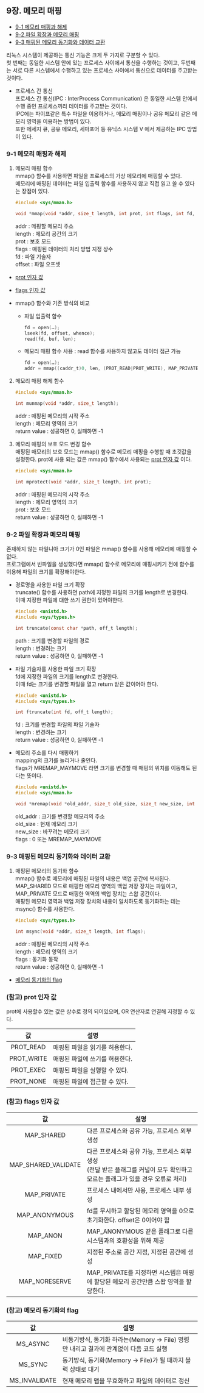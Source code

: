 ## 9장. **메모리 매핑**

  * [9-1 메모리 매핑과 해제](#9-1-메모리-매핑과-해제)
  * [9-2 파일 확장과 메모리 매핑](#9-2-파일-확장과-메모리-매핑)
  * [9-3 매핑된 메모리 동기화와 데이터 교환](#9-3-매핑된-메모리-동기화와-데이터-교환)

리눅스 시스템이 제공하는 통신 기능은 크게 두 가지로 구분할 수 있다.  
첫 번째는 동일한 시스템 안에 있는 프로세스 사이에서 통신을 수행하는 것이고, 두번째는 서로 다른 시스템에서 수행하고 있는 프로세스 사이에서 통신으로 데이터를 주고받는 것이다.

* 프로세스 간 통신  
프로세스 간 통신(IPC : InterProcess Communication) 은 동일한 시스템 안에서 수행 중인 프로세스끼리 데이터를 주고받는 것이다.  
IPC에는 파이프같은 특수 파일을 이용하거나, 메모리 매핑이나 공유 메모리 같은 메모리 영역을 이용하는 방법이 있다.  
또한 메세지 큐, 공유 메모리, 세마포어 등 유닉스 시스템 V 에서 제공하는 IPC 방법이 있다.

### 9-1 메모리 매핑과 해제  

1. 메모리 매핑 함수  
mmap() 함수를 사용하면 파일을 프로세스의 가상 메모리에 매핑할 수 있다.  
메모리에 매핑된 데이터는 파일 입출력 함수를 사용하지 않고 직접 읽고 쓸 수 있다는 장점이 있다.
    ``` c
    #include <sys/mman.h>

    void *mmap(void *addr, size_t length, int prot, int flags, int fd, off_t offset);
    ```  
    addr : 메핑할 메모리 주소  
    length : 메모리 공간의 크기  
    prot : 보호 모드  
    flags : 매핑된 데이터의 처리 방법 지정 상수  
    fd : 파일 기술자  
    offset : 파일 오프셋  

  * [prot 인자 값](#참고-prot-인자-값)
  * [flags 인자 값](#참고-flags-인자-값)

* mmap() 함수와 기존 방식의 비교  
  * 파일 입출력 함수  
    ``` c
    fd = open(…);
    lseek(fd, offset, whence);
    read(fd, buf, len);
    ```
  * 메모리 매핑 함수 사용 : read 함수를 사용하지 않고도 데이터 접근 가능
    ``` c
    fd = open(…);
    addr = mmap((caddr_t)0, len, (PROT_READ|PROT_WRITE), MAP_PRIVATE, fd, offset);
    ```
2. 메모리 매핑 해제 함수
    ``` c
    #include <sys/mman.h>

    int munmap(void *addr, size_t length);
    ```
    addr : 매핑된 메모리의 시작 주소  
    length : 메모리 영역의 크기  
    return value : 성공하면 0, 실패하면 -1  

3. 메모리 매핑의 보호 모드 변경 함수  
    매핑된 매모리의 보호 모드는 mmap() 함수로 메모리 매핑을 수행할 때 초깃값을 설정한다.
    prot에 사용 되는 값은 mmap() 함수에서 사용되는 [prot 인자 값](#참고-prot-인자-값) 이다.
    ``` c
    #include <sys/mman.h>

    int mprotect(void *addr, size_t length, int prot);
    ```
    addr : 매핑된 메모리의 시작 주소  
    length : 메모리 영역의 크기  
    prot : 보호 모드  
    return value : 성공하면 0, 실패하면 -1  

### 9-2 파일 확장과 메모리 매핑  
존재하지 않는 파일니아 크기가 0인 파일은 mmap() 함수를 사용해 메모리에 매핑할 수 없다.  
프로그램에서 빈파일을 생성했다면 mmap() 함수로 메모리에 매핑시키기 전에 함수를 이용해 파일의 크기를 확장해야한다.  

* 경로명을 사용한 파일 크기 확장  
truncate() 함수를 사용하면 path에 지정한 파일의 크기를 length로 변경한다.  
이때 지정한 파일에 대한 쓰기 권한이 있어야한다.
  ``` c
  #include <unistd.h>
  #include <sys/types.h>

  int truncate(const char *path, off_t length);
  ```
  path : 크기를 변경할 파일의 경로  
  length : 변경려는 크기  
  return value : 성공하면 0, 실패하면 -1  

* 파일 기술자를 사용한 파일 크기 확장  
fd에 지정한 파일의 크기를 length로 변경한다.  
이때 fd는 크기를 변경할 파일을 열고 return 받은 값이어야 한다.
  ``` c
  #include <unistd.h>
  #include <sys/types.h>

  int ftruncate(int fd, off_t length);
  ```
  fd : 크기를 변경할 파일의 파일 기술자  
  length : 변경려는 크기  
  return value : 성공하면 0, 실패하면 -1  

* 메모리 주소를 다시 매핑하기  
mapping의 크기를 늘리거나 줄인다.  
flags가 MREMAP_MAYMOVE 라면 크기를 변경할 때 매핑의 위치를 이동해도 된다는 뜻이다.
  ``` c
  #include <unistd.h>
  #include <sys/mman.h>

  void *mremap(void *old_addr, size_t old_size, size_t new_size, int flags);
  ```
  old_addr : 크기를 변경할 메모리의 주소  
  old_size : 현재 메모리 크기  
  new_size : 바꾸려는 메모리 크기  
  flags : 0 또는 MREMAP_MAYMOVE

### 9-3 매핑된 메모리 동기화와 데이터 교환  

1. 매핑된 메모리의 동기화 함수  
mmap() 함수로 메모리에 매핑된 파일의 내용은 백업 공간에 복사된다.  
MAP_SHARED 모드로 매핑한 메모리 영역의 백업 저장 장치는 파일이고, MAP_PRIVATE 모드로 매핑한 역역의 백업 장치는 스왑 공간이다.  
매핑된 메모리 영역과 백업 저장 장치의 내용이 일치하도록 동기화하는 데는 msync() 함수를 사용한다.
	``` c
	#include <sys/types.h>

	int msync(void *addr, size_t length, int flags);
	```
	addr : 매핑된 메모리의 시작 주소  
	length : 메모리 영역의 크기  
	flags : 동기화 동작  
	return value : 성공하면 0, 실패하면 -1  
  * [메모리 동기화의 flag](#참고-메모리-동기화의-flag)

### (참고) prot 인자 값  
prot에 사용할수 있는 값은 상수로 정의 되어있으며, OR 연산자로 연결해 지정할 수 있다.

|값|설명|
|:--:|--|
|PROT_READ|매핑된 파일을 읽기를 허용한다.|
|PROT_WRITE|매핑된 파일에 쓰기를 허용한다.|
|PROT_EXEC|매핑된 파일을 실행할 수 있다.|
|PROT_NONE|매핑된 파일에 접근할 수 있다.|

### (참고) flags 인자 값  

|값|설명|
|:--:|--|
|MAP_SHARED|다른 프로세스와 공유 가능, 프로세스 외부 생성|
|MAP_SHARED_VALIDATE|다른 프로세스와 공유 가능, 프로세스 외부 생성</br>(전달 받은 플래그를 커널이 모두 확인하고 모르는 플래그가 있을 경우 오류로 처리)|
|MAP_PRIVATE|프로세스 내에서만 사용, 프로세스 내부 생성|
|MAP_ANONYMOUS|fd를 무시하고 할당된 메모리 영역을 0으로 초기화한다. offset은 0이어야 함|
|MAP_ANON|MAP_ANONYMOUS 같은 플래그로 다른 시스템과의 호환성을 위해 제공|
|MAP_FIXED|지정된 주소로 공간 지정, 지정된 공간에 생성|
|MAP_NORESERVE|MAP_PRIVATE를 지정하면 시스템은 매핑에 할당된 메모리 공간만큼 스왑 영역을 할당한다.|


### (참고) 메모리 동기화의 flag  

|값|설명|
|:--:|--|
|MS_ASYNC|비동기방식, 동기화 하라는(Memory -> File) 명령만 내리고 결과에 관계없이 다음 코드 실행|
|MS_SYNC|동기방식, 동기화(Memory -> File)가 될 때까지 블럭 상태로 대기|
|MS_INVALIDATE|현재 메모리 맵을 무효화하고 파일의 데이터로 갱신|